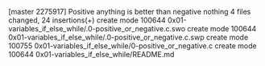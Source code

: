 [master 2275917] Positive anything is better than negative nothing
 4 files changed, 24 insertions(+)
 create mode 100644 0x01-variables_if_else_while/.0-positive_or_negative.c.swo
 create mode 100644 0x01-variables_if_else_while/.0-positive_or_negative.c.swp
 create mode 100755 0x01-variables_if_else_while/0-positive_or_negative.c
 create mode 100644 0x01-variables_if_else_while/README.md
